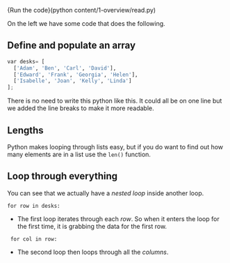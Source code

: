 {Run the code}(python content/1-overview/read.py)

On the left we have some code that does the following.

## Define and populate an array
```python
var desks= [
  ['Adam', 'Ben', 'Carl', 'David'],
  ['Edward', 'Frank', 'Georgia', 'Helen'],
  ['Isabelle', 'Joan', 'Kelly', 'Linda']
];
```

There is no need to write this python like this. It could all be on one line but we added the line breaks to make it more readable.

## Lengths
Python makes looping through lists easy, but if you do want to find out how many elements are in a list use the `len()` function.

## Loop through everything
You can see that we actually have a *nested loop* inside another loop.

`for row in desks:`
- The first loop iterates through each *row*. So when it enters the loop for the first time, it is grabbing the data for the first row.

` for col in row:`
- The second loop then loops through all the *columns*.

